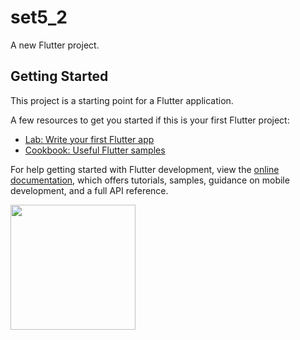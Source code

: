 # set5_2

A new Flutter project.

## Getting Started

This project is a starting point for a Flutter application.

A few resources to get you started if this is your first Flutter project:

- [Lab: Write your first Flutter app](https://docs.flutter.dev/get-started/codelab)
- [Cookbook: Useful Flutter samples](https://docs.flutter.dev/cookbook)

For help getting started with Flutter development, view the
[online documentation](https://docs.flutter.dev/), which offers tutorials,
samples, guidance on mobile development, and a full API reference.


<p>
<img src="https://user-images.githubusercontent.com/121655112/218944364-9638bb46-6905-4e35-a7b6-e7e18e1821f8.png" width="200px" height="200px">



</p>
